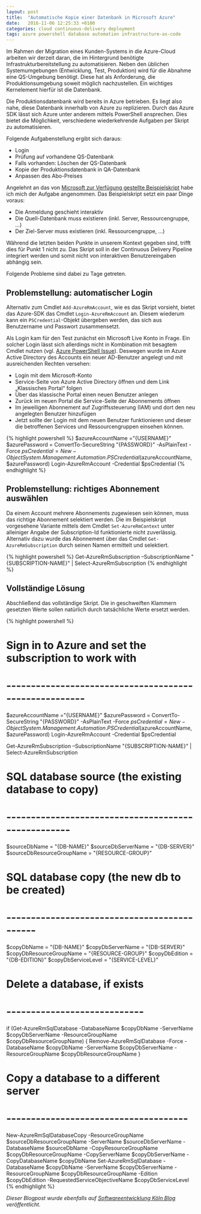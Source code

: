 ```yaml
---
layout: post
title:  "Automatische Kopie einer Datenbank in Microsoft Azure"
date:   2016-11-06 12:25:33 +0100
categories: cloud continuous-delivery deployment
tags: azure powershell database automation infrastructure-as-code
---
```

Im Rahmen der Migration eines Kunden-Systems in die Azure-Cloud arbeiten wir derzeit daran, die im Hintergrund benötigte Infrastrukturbereitstellung zu automatisieren. Neben den üblichen Systemumgebungen (Entwicklung, Test, Produktion) wird für die Abnahme eine QS-Umgebung benötigt. Diese hat als Anforderung, die Produktionsumgebung soweit möglich nachzustellen. Ein wichtiges Kernelement hierfür ist die Datenbank.

Die Produktionsdatenbank wird bereits in Azure betrieben. Es liegt also nahe, diese Datenbank innerhalb von Azure zu replizieren. Durch das Azure SDK lässt sich Azure unter anderem mittels PowerShell ansprechen. Dies bietet die Möglichkeit, verschiedene wiederkehrende Aufgaben per Skript zu automatisieren.
<!--more-->
Folgende Aufgabenstellung ergibt sich daraus:

* Login
* Prüfung auf vorhandene QS-Datenbank
* Falls vorhanden: Löschen der QS-Datenbank
* Kopie der Produktionsdatenbank in QA-Datenbank
* Anpassen des Abo-Preises

Angelehnt an das von [Microsoft zur Verfügung gestellte Beispielskript][azure-copy-db] habe ich mich der Aufgabe angenommen. Das Beispielskript setzt ein paar Dinge voraus:

* Die Anmeldung geschieht interaktiv
* Die Quell-Datenbank muss existieren (inkl. Server, Ressourcengruppe, …)
* Der Ziel-Server muss existieren (inkl. Ressourcengruppe, …)

Während die letzten beiden Punkte in unserem Kontext gegeben sind, trifft dies für Punkt 1 nicht zu. Das Skript soll in der Continuous Delivery Pipeline integriert werden und somit nicht von interaktiven Benutzereingaben abhängig sein.

Folgende Probleme sind dabei zu Tage getreten.

## Problemstellung: automatischer Login

Alternativ zum Cmdlet `Add-AzureRmAccount`, wie es das Skript vorsieht, bietet das Azure-SDK das Cmdlet `Login-AzureRmAccount` an. Diesem wiederum kann ein `PSCredential`-Objekt übergeben werden, das sich aus Benutzername und Passwort zusammensetzt.

Als Login kam für den Test zunächst ein Microsoft Live Konto in Frage. Ein solcher Login lässt sich allerdings nicht in Kombination mit besagtem Cmdlet nutzen (vgl. [Azure PowerShell Issue][azure-powershell-issue]). Deswegen wurde im Azure Active Directory des Accounts ein neuer AD-Benutzer angelegt und mit ausreichenden Rechten versehen:

* Login mit dem Microsoft-Konto
* Service-Seite von Azure Active Directory öffnen und dem Link „Klassisches Portal“ folgen
* Über das klassische Portal einen neuen Benutzer anlegen
* Zurück im neuen Portal die Service-Seite der Abonnements öffnen
* Im jeweiligen Abonnement auf Zugriffssteuerung (IAM) und dort den neu angelegten Benutzer hinzufügen
* Jetzt sollte der Login mit dem neuen Benutzer funktionieren und dieser die betroffenen Services und Ressourcengruppen einsehen können.

{% highlight powershell %}
$azureAccountName ="{USERNAME}"
$azurePassword = ConvertTo-SecureString "{PASSWORD}" -AsPlainText -Force
$psCredential = New-Object System.Management.Automation.PSCredential($azureAccountName, $azurePassword)
Login-AzureRmAccount -Credential $psCredential
{% endhighlight %}

## Problemstellung: richtiges Abonnement auswählen

Da einem Account mehrere Abonnements zugewiesen sein können, muss das richtige Abonnement selektiert werden. Die im Beispielskript vorgesehene Variante mittels dem Cmdlet `Set-AzureRmContext` unter alleiniger Angabe der Subscription-Id funktionierte nicht zuverlässig. Alternativ dazu wurde das Abonnement über das Cmdlet `Get-AzureRmSubscription` durch seinen Namen ermittelt und selektiert.

{% highlight powershell %}
Get-AzureRmSubscription –SubscriptionName "{SUBSCRIPTION-NAME}" | Select-AzureRmSubscription
{% endhighlight %}

## Vollständige Lösung

Abschließend das vollständige Skript. Die in geschweiften Klammern gesetzten Werte sollen natürlich durch tatsächliche Werte ersetzt werden.

{% highlight powershell %}
# Sign in to Azure and set the subscription to work with
# ------------------------------------------------------
$azureAccountName ="{USERNAME}"
$azurePassword = ConvertTo-SecureString "{PASSWORD}" -AsPlainText -Force
$psCredential = New-Object System.Management.Automation.PSCredential($azureAccountName, $azurePassword)
Login-AzureRmAccount -Credential $psCredential

Get-AzureRmSubscription –SubscriptionName "{SUBSCRIPTION-NAME}" | Select-AzureRmSubscription

# SQL database source (the existing database to copy)
# ---------------------------------------------------
$sourceDbName = "{DB-NAME}"
$sourceDbServerName = "{DB-SERVER}"
$sourceDbResourceGroupName = "{RESOURCE-GROUP}"

# SQL database copy (the new db to be created)
# --------------------------------------------
$copyDbName = "{DB-NAME}"
$copyDbServerName = "{DB-SERVER}"
$copyDbResourceGroupName = "{RESOURCE-GROUP}"
$copyDbEdition = "{DB-EDITION}"
$copyDbServiceLevel = "{SERVICE-LEVEL}"

# Delete a database, if exists
# ----------------------------
if (Get-AzureRmSqlDatabase -DatabaseName $copyDbName -ServerName $copyDbServerName -ResourceGroupName $copyDbResourceGroupName)
{
  Remove-AzureRmSqlDatabase -Force -DatabaseName $copyDbName -ServerName $copyDbServerName -ResourceGroupName $copyDbResourceGroupName
}

# Copy a database to a different server
# -------------------------------------
New-AzureRmSqlDatabaseCopy -ResourceGroupName $sourceDbResourceGroupName -ServerName $sourceDbServerName -DatabaseName $sourceDbName -CopyResourceGroupName $copyDbResourceGroupName -CopyServerName $copyDbServerName -CopyDatabaseName $copyDbName
Set-AzureRmSqlDatabase -DatabaseName $copyDbName -ServerName $copyDbServerName -ResourceGroupName $copyDbResourceGroupName -Edition $copyDbEdition -RequestedServiceObjectiveName $copyDbServiceLevel
{% endhighlight %}

*Dieser Blogpost wurde ebenfalls auf [Softwareentwicklung Köln Blog][se-koeln-blog] veröffentlicht.*

[azure-copy-db]: https://azure.microsoft.com/en-us/documentation/articles/sql-database-copy-powershell/
[azure-powershell-issue]: https://github.com/Azure/azure-powershell/issues/1309
[se-koeln-blog]: http://www.softwareentwicklung-koeln.de/automatische-kopie-einer-datenbank-in-microsoft-azure/